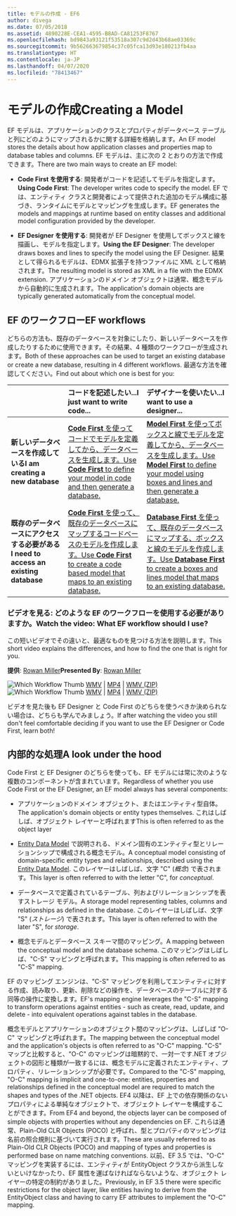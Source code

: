 ```yaml
---
title: モデルの作成 - EF6
author: divega
ms.date: 07/05/2018
ms.assetid: 4890228E-CEA1-4595-B8AD-CA81253F8767
ms.openlocfilehash: bd9843a93121f53518a307c9d2d43b68ae03369c
ms.sourcegitcommit: 9b562663679854c37c05fca13d93e180213fb4aa
ms.translationtype: HT
ms.contentlocale: ja-JP
ms.lasthandoff: 04/07/2020
ms.locfileid: "78413467"
---
```

# <a name="creating-a-model"></a><span data-ttu-id="da7c8-102">モデルの作成</span><span class="sxs-lookup"><span data-stu-id="da7c8-102">Creating a Model</span></span>

<span data-ttu-id="da7c8-103">EF モデルは、アプリケーションのクラスとプロパティがデータベース テーブルと列にどのようにマップされるかに関する詳細を格納します。</span><span class="sxs-lookup"><span data-stu-id="da7c8-103">An EF model stores the details about how application classes and properties map to database tables and columns.</span></span> <span data-ttu-id="da7c8-104">EF モデルは、主に次の 2 とおりの方法で作成できます。</span><span class="sxs-lookup"><span data-stu-id="da7c8-104">There are two main ways to create an EF model:</span></span>

- <span data-ttu-id="da7c8-105">**Code First を使用する**: 開発者がコードを記述してモデルを指定します。</span><span class="sxs-lookup"><span data-stu-id="da7c8-105">**Using Code First**: The developer writes code to specify the model.</span></span> <span data-ttu-id="da7c8-106">EF では、エンティティ クラスと開発者によって提供された追加のモデル構成に基づき、ランタイムにモデルとマッピングを生成します。</span><span class="sxs-lookup"><span data-stu-id="da7c8-106">EF generates the models and mappings at runtime based on entity classes and additional model configuration provided by the developer.</span></span>

- <span data-ttu-id="da7c8-107">**EF Designer を使用する**: 開発者が EF Designer を使用してボックスと線を描画し、モデルを指定します。</span><span class="sxs-lookup"><span data-stu-id="da7c8-107">**Using the EF Designer**: The developer draws boxes and lines to specify the model using the EF Designer.</span></span> <span data-ttu-id="da7c8-108">結果として得られるモデルは、EDMX 拡張子を持つファイルに XML として格納されます。</span><span class="sxs-lookup"><span data-stu-id="da7c8-108">The resulting model is stored as XML in a file with the EDMX extension.</span></span> <span data-ttu-id="da7c8-109">アプリケーションのドメイン オブジェクトは通常、概念モデルから自動的に生成されます。</span><span class="sxs-lookup"><span data-stu-id="da7c8-109">The application's domain objects are typically generated automatically from the conceptual model.</span></span>

## <a name="ef-workflows"></a><span data-ttu-id="da7c8-110">EF のワークフロー</span><span class="sxs-lookup"><span data-stu-id="da7c8-110">EF workflows</span></span>

<span data-ttu-id="da7c8-111">どちらの方法も、既存のデータベースを対象にしたり、新しいデータベースを作成したりするために使用できます。その結果、4 種類のワークフローが生成されます。</span><span class="sxs-lookup"><span data-stu-id="da7c8-111">Both of these approaches can be used to target an existing database or create a new database, resulting in 4 different workflows.</span></span>
<span data-ttu-id="da7c8-112">最適な方法を確認してください。</span><span class="sxs-lookup"><span data-stu-id="da7c8-112">Find out about which one is best for you:</span></span>  

|                                           | <span data-ttu-id="da7c8-113">コードを記述したい...</span><span class="sxs-lookup"><span data-stu-id="da7c8-113">I just want to write code...</span></span>                                                                                                                   | <span data-ttu-id="da7c8-114">デザイナーを使いたい...</span><span class="sxs-lookup"><span data-stu-id="da7c8-114">I want to use a designer...</span></span>                                                                                                                        |
|:------------------------------------------|:-----------------------------------------------------------------------------------------------------------------------------------------------|:---------------------------------------------------------------------------------------------------------------------------------------------------|
| <span data-ttu-id="da7c8-115">**新しいデータベースを作成している**</span><span class="sxs-lookup"><span data-stu-id="da7c8-115">**I am creating a new database**</span></span>          | [<span data-ttu-id="da7c8-116">**Code First** を使ってコードでモデルを定義してから、データベースを生成します。</span><span class="sxs-lookup"><span data-stu-id="da7c8-116">Use **Code First** to define your model in code and then generate a database.</span></span>](~/ef6/modeling/code-first/workflows/new-database.md)           | [<span data-ttu-id="da7c8-117">**Model First** を使ってボックスと線でモデルを定義してから、データベースを生成します。</span><span class="sxs-lookup"><span data-stu-id="da7c8-117">Use **Model First** to define your model using boxes and lines and then generate a database.</span></span>](~/ef6/modeling/designer/workflows/model-first.md)   |
| <span data-ttu-id="da7c8-118">**既存のデータベースにアクセスする必要がある**</span><span class="sxs-lookup"><span data-stu-id="da7c8-118">**I need to access an existing database**</span></span> | [<span data-ttu-id="da7c8-119">**Code First** を使って、既存のデータベースにマップするコードベースのモデルを作成します。</span><span class="sxs-lookup"><span data-stu-id="da7c8-119">Use **Code First** to create a code based model that maps to an existing database.</span></span>](~/ef6/modeling/code-first/workflows/existing-database.md) | [<span data-ttu-id="da7c8-120">**Database First** を使って、既存のデータベースにマップする、ボックスと線のモデルを作成します。</span><span class="sxs-lookup"><span data-stu-id="da7c8-120">Use **Database First** to create a boxes and lines model that maps to an existing database.</span></span>](~/ef6/modeling/designer/workflows/database-first.md) |

### <a name="watch-the-video-what-ef-workflow-should-i-use"></a><span data-ttu-id="da7c8-121">ビデオを見る: どのような EF のワークフローを使用する必要がありますか。</span><span class="sxs-lookup"><span data-stu-id="da7c8-121">Watch the video: What EF workflow should I use?</span></span>

<span data-ttu-id="da7c8-122">この短いビデオでその違いと、最適なものを見つける方法を説明します。</span><span class="sxs-lookup"><span data-stu-id="da7c8-122">This short video explains the differences, and how to find the one that is right for you.</span></span>

<span data-ttu-id="da7c8-123">**提供**: [Rowan Miller](https://romiller.com/)</span><span class="sxs-lookup"><span data-stu-id="da7c8-123">**Presented By**: [Rowan Miller](https://romiller.com/)</span></span>

<span data-ttu-id="da7c8-124">![Which Workflow Thumb](../media/whichworkflow-thumb.png) [WMV](https://download.microsoft.com/download/8/F/8/8F81F4CD-3678-4229-8D79-0C63FFA3C595/HDI_ITPro_Technet_winvideo_ChoseYourWorkflow.wmv) | [MP4](https://download.microsoft.com/download/8/F/8/8F81F4CD-3678-4229-8D79-0C63FFA3C595/HDI_ITPro_Technet_mp4video_ChoseYourWorkflow.m4v) | [WMV (ZIP)](https://download.microsoft.com/download/8/F/8/8F81F4CD-3678-4229-8D79-0C63FFA3C595/HDI_ITPro_Technet_winvideo_ChoseYourWorkflow.zip)</span><span class="sxs-lookup"><span data-stu-id="da7c8-124">![Which Workflow Thumb](../media/whichworkflow-thumb.png) [WMV](https://download.microsoft.com/download/8/F/8/8F81F4CD-3678-4229-8D79-0C63FFA3C595/HDI_ITPro_Technet_winvideo_ChoseYourWorkflow.wmv) | [MP4](https://download.microsoft.com/download/8/F/8/8F81F4CD-3678-4229-8D79-0C63FFA3C595/HDI_ITPro_Technet_mp4video_ChoseYourWorkflow.m4v) | [WMV (ZIP)](https://download.microsoft.com/download/8/F/8/8F81F4CD-3678-4229-8D79-0C63FFA3C595/HDI_ITPro_Technet_winvideo_ChoseYourWorkflow.zip)</span></span>

<span data-ttu-id="da7c8-125">ビデオを見た後も EF Designer と Code First のどちらを使うべきか決められない場合は、どちらも学んでみましょう。</span><span class="sxs-lookup"><span data-stu-id="da7c8-125">If after watching the video you still don't feel comfortable deciding if you want to use the EF Designer or Code First, learn both!</span></span>

## <a name="a-look-under-the-hood"></a><span data-ttu-id="da7c8-126">内部的な処理</span><span class="sxs-lookup"><span data-stu-id="da7c8-126">A look under the hood</span></span>

<span data-ttu-id="da7c8-127">Code First と EF Designer のどちらを使っても、EF モデルには常に次のような複数のコンポーネントが含まれています。</span><span class="sxs-lookup"><span data-stu-id="da7c8-127">Regardless of whether you use Code First or the EF Designer, an EF model always has several components:</span></span>

- <span data-ttu-id="da7c8-128">アプリケーションのドメイン オブジェクト、またはエンティティ型自体。</span><span class="sxs-lookup"><span data-stu-id="da7c8-128">The application's domain objects or entity types themselves.</span></span> <span data-ttu-id="da7c8-129">これはしばしば、オブジェクト レイヤーと呼ばれます</span><span class="sxs-lookup"><span data-stu-id="da7c8-129">This is often referred to as the object layer</span></span>

- <span data-ttu-id="da7c8-130">[Entity Data Model](~/ef6/resources/glossary.md#entity-data-model) で説明される、ドメイン固有のエンティティ型とリレーションシップで構成される概念モデル。</span><span class="sxs-lookup"><span data-stu-id="da7c8-130">A conceptual model consisting of domain-specific entity types and relationships, described using the [Entity Data Model](~/ef6/resources/glossary.md#entity-data-model).</span></span> <span data-ttu-id="da7c8-131">このレイヤーはしばしば、文字 "C" (_概念_) で表されます。</span><span class="sxs-lookup"><span data-stu-id="da7c8-131">This layer is often referred to with the letter "C", for _conceptual_.</span></span>

- <span data-ttu-id="da7c8-132">データベースで定義されているテーブル、列およびリレーションシップを表すストレージ モデル。</span><span class="sxs-lookup"><span data-stu-id="da7c8-132">A storage model representing tables, columns and relationships as defined in the database.</span></span> <span data-ttu-id="da7c8-133">このレイヤーはしばしば、文字 "S" (_ストレージ_) で表されます。</span><span class="sxs-lookup"><span data-stu-id="da7c8-133">This layer is often referred to with the later "S", for _storage_.</span></span>  

- <span data-ttu-id="da7c8-134">概念モデルとデータベース スキーマ間のマッピング。</span><span class="sxs-lookup"><span data-stu-id="da7c8-134">A mapping between the conceptual model and the database schema.</span></span> <span data-ttu-id="da7c8-135">このマッピングはしばしば、"C-S" マッピングと呼ばれます。</span><span class="sxs-lookup"><span data-stu-id="da7c8-135">This mapping is often referred to as "C-S" mapping.</span></span>

<span data-ttu-id="da7c8-136">EF のマッピング エンジンは、"C-S" マッピングを利用してエンティティに対する作成、読み取り、更新、削除などの操作を、データベースのテーブルに対する同等の操作に変換します。</span><span class="sxs-lookup"><span data-stu-id="da7c8-136">EF's mapping engine leverages the "C-S" mapping to transform operations against entities - such as create, read, update, and delete - into equivalent operations against tables in the database.</span></span>

<span data-ttu-id="da7c8-137">概念モデルとアプリケーションのオブジェクト間のマッピングは、しばしば "O-C" マッピングと呼ばれます。</span><span class="sxs-lookup"><span data-stu-id="da7c8-137">The mapping between the conceptual model and the application's objects is often referred to as "O-C" mapping.</span></span> <span data-ttu-id="da7c8-138">"C-S" マップと比較すると、"O-C" のマッピングは暗黙的で、一対一です.NET オブジェクトの図形と種類が一致するには、概念モデルに定義されたエンティティ、プロパティ、リレーションシップが必要です。</span><span class="sxs-lookup"><span data-stu-id="da7c8-138">Compared to the "C-S" mapping, "O-C" mapping is implicit and one-to-one: entities, properties and relationships defined in the conceptual model are required to match the shapes and types of the .NET objects.</span></span> <span data-ttu-id="da7c8-139">EF4 以降は、EF 上での依存関係のないプロパティによる単純なオブジェクトで、オブジェクト レイヤーを構成することができます。</span><span class="sxs-lookup"><span data-stu-id="da7c8-139">From EF4 and beyond, the objects layer can be composed of simple objects with properties without any dependencies on EF.</span></span> <span data-ttu-id="da7c8-140">これらは通常、Plain-Old CLR Objects (POCO) と呼ばれ、型とプロパティのマッピングは名前の照合規則に基づいて実行されます。</span><span class="sxs-lookup"><span data-stu-id="da7c8-140">These are usually referred to as Plain-Old CLR Objects (POCO) and mapping of types and properties is performed base on name matching conventions.</span></span> <span data-ttu-id="da7c8-141">以前、EF 3.5 では、"O-C" マッピングを実装するには、エンティティが EntityObject クラスから派生しないといけなかったり、EF 属性を運ばなければならないような、オブジェクト レイヤーの特定の制約がありました。</span><span class="sxs-lookup"><span data-stu-id="da7c8-141">Previously, in EF 3.5 there were specific restrictions for the object layer, like entities having to derive from the EntityObject class and having to carry EF attributes to implement the "O-C" mapping.</span></span>
